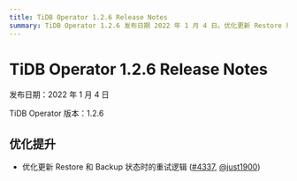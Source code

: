 ```yaml
---
title: TiDB Operator 1.2.6 Release Notes
summary: TiDB Operator 1.2.6 发布日期 2022 年 1 月 4 日。优化更新 Restore 和 Backup 状态时的重试逻辑。
---
```

# TiDB Operator 1.2.6 Release Notes

发布日期：2022 年 1 月 4 日

TiDB Operator 版本：1.2.6

## 优化提升

- 优化更新 Restore 和 Backup 状态时的重试逻辑 ([#4337](https://github.com/pingcap/tidb-operator/pull/4337), [@just1900](https://github.com/just1900))
